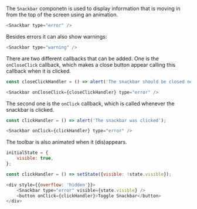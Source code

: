 The `Snackbar` componetn is used to display information that is moving in from the top of the screen using an animation.

```javascript
<Snackbar type="error" />
```

Besides errors it can also show warnings:

```javascript
<Snackbar type="warning" />
```

There are two different callbacks that can be added. One is the `onCloseClick` callback, which makes a close button
appear calling this callback when it is clicked.

```javascript
const closeClickHandler = () => alert('The snackbar should be closed now');

<Snackbar onCloseClick={closeClickHandler} type="error" />
```

The second one is the `onClick` callback, which is called whenever the snackbar is clicked.

```javascript
const clickHandler = () => alert('The snackbar was clicked');

<Snackbar onClick={clickHandler} type="error" />
```

The toolbar is also animated when it (dis)appears.

```javascript
initialState = {
    visible: true,
};

const clickHandler = () => setState({visible: !state.visible});

<div style={{overflow: 'hidden'}}>
    <Snackbar type="error" visible={state.visible} />
    <button onClick={clickHandler}>Toggle Snackbar</button>
</div>
```
